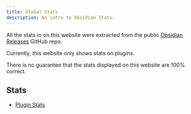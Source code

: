 ```yaml
---
title: Global Stats
description: An intro to Obsidian Stats.
---
```


All the stats in on this website were extracted from the public [Obsidian Releases](https://github.com/obsidianmd/obsidian-releases) GitHub repo.

Currently, this website only shows stats on plugins.

There is no guarantee that the stats displayed on this website are 100% correct.

## Stats

- [Plugin Stats](/obsidian-stats/globalstats/plugins)
